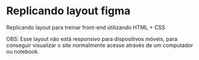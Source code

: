# Replicando layout figma

Replicando layout para treinar front-end útilizando HTML + CSS

OBS: Esse layout não está responsivo para dispositivos móveis, para conseguir visualizar o site normalmente acesse através de um computador ou notebook.